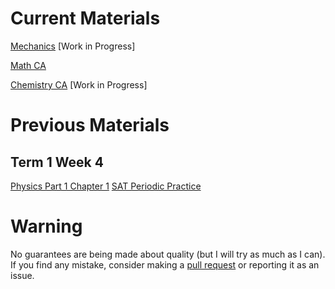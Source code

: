 # Current Materials
[Mechanics](./Mechanics_1.1_1.5) [Work in Progress]

[Math CA](./Math_Ch3/README.md)

[Chemistry CA](./Chemistry_Ch_1_Main-Topics) [Work in Progress]
# Previous Materials 
## Term 1 Week 4

[Physics Part 1 Chapter 1](./Physics_P1_T1_G11/README.md)
[SAT Periodic Practice](https://oneprep.xyz/)


# Warning
No guarantees are being made about quality (but I will try as much as I can). If you find any mistake, consider making a  [pull request](https://docs.github.com/en/pull-requests/collaborating-with-pull-requests/proposing-changes-to-your-work-with-pull-requests/creating-a-pull-request) or reporting it as an issue.
